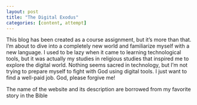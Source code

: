 ```yaml
---
layout: post
title: "The Digital Exodus"
categories: [content, attempt]
---
```


This blog has been created as a course assignment, but it’s more than that. I’m about to dive into a completely new world and familiarize myself with a new language. I used to be lazy when it came to learning technological tools, but it was actually my studies in religious studies that inspired me to explore the digital world. Nothing seems sacred in technology, but I’m not trying to prepare myself to fight with God using digital tools. I just want to find a well-paid job. God, please forgive me!

The name of the website and its description are borrowed from my favorite story in the Bible
